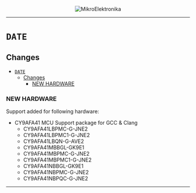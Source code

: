 <p align="center">
  <img src="http://www.mikroe.com/img/designs/beta/logo_small.png?raw=true" alt="MikroElektronika"/>
</p>

---

# `DATE`

## Changes

- [`DATE`](#date)
  - [Changes](#changes)
    - [NEW HARDWARE](#new-hardware)

### NEW HARDWARE

Support added for following hardware:

+ CY9AFA41 MCU Support package for GCC & Clang
  + CY9AFA41LBPMC-G-JNE2
  + CY9AFA41LBPMC1-G-JNE2
  + CY9AFA41LBQN-G-AVE2
  + CY9AFA41MBBGL-GK9E1
  + CY9AFA41MBPMC-G-JNE2
  + CY9AFA41MBPMC1-G-JNE2
  + CY9AFA41NBBGL-GK9E1
  + CY9AFA41NBPMC-G-JNE2
  + CY9AFA41NBPQC-G-JNE2

---
